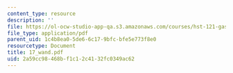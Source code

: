 ```yaml
---
content_type: resource
description: ''
file: https://ol-ocw-studio-app-qa.s3.amazonaws.com/courses/hst-121-gastroenterology-fall-2005/2a59cc98468bf1c12c4132fc0349ac62_17_wand.pdf
file_type: application/pdf
parent_uid: 1c4b8ea0-5de6-6c17-9bfc-bfe5e773f8e0
resourcetype: Document
title: 17_wand.pdf
uid: 2a59cc98-468b-f1c1-2c41-32fc0349ac62
---
```

